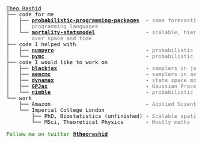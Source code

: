 <pre style="font-family:Menlo,'DejaVu Sans Mono',consolas,'Courier New',monospace"><a href="https://theorashid.github.io/">Theo Rashid</a>
<span style="color: #808080; text-decoration-color: #808080">┣━━ </span>code for me
<span style="color: #808080; text-decoration-color: #808080">┃   ┣━━ </span><span style="font-weight: bold"><a href="https://github.com/theorashid/probabilistic-programming-packages">probabilistic-programming-packages</a></span>  - <span style="color: #808080; text-decoration-color: #808080">same forecasting model, different probabilistic </span>
<span style="color: #808080; text-decoration-color: #808080">┃   ┃   </span><span style="color: #808080; text-decoration-color: #808080">programming languages</span>
<span style="color: #808080; text-decoration-color: #808080">┃   ┗━━ </span><span style="font-weight: bold"><a href="https://github.com/theorashid/mortality-statsmodel">mortality-statsmodel</a></span>                - <span style="color: #808080; text-decoration-color: #808080">scalable, hierarchical Bayesian models for mortality </span>
<span style="color: #808080; text-decoration-color: #808080">┃       </span><span style="color: #808080; text-decoration-color: #808080">over space and time</span>
<span style="color: #808080; text-decoration-color: #808080">┣━━ </span>code I helped with
<span style="color: #808080; text-decoration-color: #808080">┃   ┣━━ </span><span style="font-weight: bold"><a href="https://github.com/pyro-ppl/numpyro">numpyro</a></span>                             - <span style="color: #808080; text-decoration-color: #808080">probabilistic programming, jax backend</span>
<span style="color: #808080; text-decoration-color: #808080">┃   ┗━━ </span><span style="font-weight: bold"><a href="https://github.com/pymc-devs/pymc">pymc</a></span>                                - <span style="color: #808080; text-decoration-color: #808080">probabilistic programming, aesara backend</span>
<span style="color: #808080; text-decoration-color: #808080">┣━━ </span>code I would like to work on
<span style="color: #808080; text-decoration-color: #808080">┃   ┣━━ </span><span style="font-weight: bold"><a href="https://github.com/blackjax-devs/blackjax">blackjax</a></span>                            - <span style="color: #808080; text-decoration-color: #808080">samplers in jax</span>
<span style="color: #808080; text-decoration-color: #808080">┃   ┣━━ </span><span style="font-weight: bold"><a href="https://github.com/aesara-devs/aemcmc">aemcmc</a></span>                              - <span style="color: #808080; text-decoration-color: #808080">samplers in aesara</span>
<span style="color: #808080; text-decoration-color: #808080">┃   ┣━━ </span><span style="font-weight: bold"><a href="https://github.com/probml/dynamax">dynamax</a></span>                             - <span style="color: #808080; text-decoration-color: #808080">state space models in jax</span>
<span style="color: #808080; text-decoration-color: #808080">┃   ┣━━ </span><span style="font-weight: bold"><a href="https://github.com/thomaspinder/GPJax">GPJax</a></span>                               - <span style="color: #808080; text-decoration-color: #808080">Gaussian Processes in jax</span>
<span style="color: #808080; text-decoration-color: #808080">┃   ┗━━ </span><span style="font-weight: bold"><a href="https://github.com/nimble-dev/nimble">nimble</a></span>                              - <span style="color: #808080; text-decoration-color: #808080">probabilistic programming in R, customisable samplers</span>
<span style="color: #808080; text-decoration-color: #808080">┗━━ </span>work
<span style="color: #808080; text-decoration-color: #808080">    ┣━━ </span>Amazon                              - <span style="color: #808080; text-decoration-color: #808080">Applied Scientist intern, probabilistic forecasting</span>
<span style="color: #808080; text-decoration-color: #808080">    ┗━━ </span>Imperial College London
<span style="color: #808080; text-decoration-color: #808080">        ┣━━ </span>PhD, Biostatistics (unfinished) - <span style="color: #808080; text-decoration-color: #808080">Scalable spatiotemporal mortality modelling</span>
<span style="color: #808080; text-decoration-color: #808080">        ┗━━ </span>MSci, Theoretical Physics       - <span style="color: #808080; text-decoration-color: #808080">Mostly maths</span>

<span style="color: #008000; text-decoration-color: #008000">Follow me on twitter </span><span style="color: #008000; text-decoration-color: #008000; font-weight: bold"><a href="https://twitter.com/theorashid">@theorashid</a></span>
</pre>
